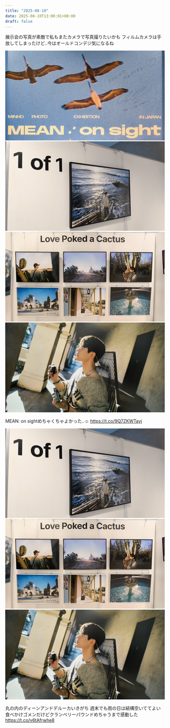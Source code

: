 ```yaml
---
title: "2025-08-10"
date: 2025-08-10T13:00:01+00:00
draft: false
---
```



展示会の写真が素敵で私もまたカメラで写真撮りたいかも
フィルムカメラは手放してしまったけど‥今はオールドコンデジ気になるね

![10_1.jpg](images/10_1.jpg)
![10_2.jpg](images/10_2.jpg)
![10_3.jpg](images/10_3.jpg)
![10_4.jpg](images/10_4.jpg)

MEAN: on sightめちゃくちゃよかった‥☺️ https://t.co/9Q7ZKWTayj

![10_2.jpg](images/10_2.jpg)
![10_3.jpg](images/10_3.jpg)
![10_4.jpg](images/10_4.jpg)

丸の内のディーンアンドデルーカいきがち
週末でも雨の日は結構空いててよい
食べかけゴメンだけどクランベリーパウンドめちゃうまで感動した https://t.co/v6tAfrwhe8

